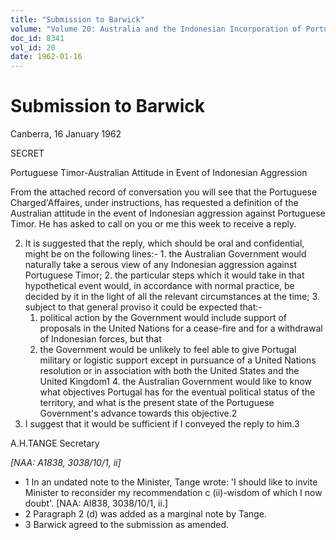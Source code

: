 ```yaml
---
title: "Submission to Barwick"
volume: "Volume 20: Australia and the Indonesian Incorporation of Portuguese Timor, 1974-1976"
doc_id: 8341
vol_id: 20
date: 1962-01-16
---
```


# Submission to Barwick

Canberra, 16 January 1962

SECRET

Portuguese Timor-Australian Attitude in Event of Indonesian Aggression

From the attached record of conversation you will see that the Portuguese Charged'Affaires, under instructions, has requested a definition of the Australian attitude in the event of Indonesian aggression against Portuguese Timor. He has asked to call on you or me this week to receive a reply.

  2. It is suggested that the reply, which should be oral and confidential, might be on the following lines:- 
    1. the Australian Government would naturally take a serous view of any Indonesian aggression against Portuguese Timor;
    2. the particular steps which it would take in that hypothetical event would, in accordance with normal practice, be decided by it in the light of all the relevant circumstances at the time;
    3. subject to that general proviso it could be expected that:- 
      1. political action by the Government would include support of proposals in the United Nations for a cease-fire and for a withdrawal of Indonesian forces, but that
      2. the Government would be unlikely to feel able to give Portugal military or logistic support except in pursuance of a United Nations resolution or in association with both the United States and the United Kingdom1
    4. the Australian Government would like to know what objectives Portugal has for the eventual political status of the territory, and what is the present state of the Portuguese Government's advance towards this objective.2
  3. I suggest that it would be sufficient if I conveyed the reply to him.3



A.H.TANGE Secretary

_[NAA: A1838, 3038/10/1, ii]_

  * 1 In an undated note to the Minister, Tange wrote: 'I should like to invite Minister to reconsider my recommendation c (ii)-wisdom of which I now doubt'. [NAA: Al838, 3038/10/1, ii.] 
  * 2 Paragraph 2 (d) was added as a marginal note by Tange.
  * 3 Barwick agreed to the submission as amended.


